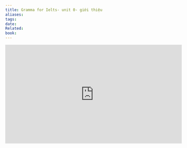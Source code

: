 ```yaml
---
title: Gramma for Ielts- unit 0- giới thiệu
aliases: 
tags: 
date: 
Related: 
book:
---
```

<iframe width="560" height="315" src="https://www.youtube.com/embed/2Nlr4r6WsiE?si=AghmGLEC2mTnh0Y_" title="YouTube video player" frameborder="0" allow="accelerometer; autoplay; clipboard-write; encrypted-media; gyroscope; picture-in-picture; web-share" referrerpolicy="strict-origin-when-cross-origin" allowfullscreen></iframe>